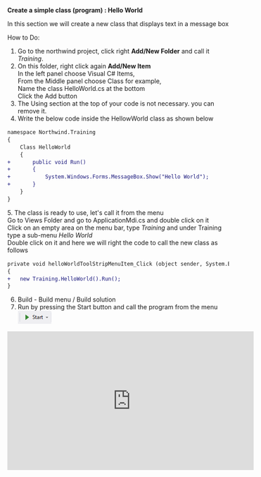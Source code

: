 ﻿**Create a simple class (program) : Hello World**

In this section we will create a new class that displays text in a message box

How to Do:  

1. Go to the northwind project, click right **Add/New Folder** and call it *Training*.
2. On this folder, right click again **Add/New Item**  
    In the left panel choose  Visual C# Items,   
	From the Middle panel choose Class for example,  
	Name the class HelloWorld.cs at the bottom  
	Click the Add button  
3. The Using section at the top of your code is not necessary. you can remove it.  
4. Write the below code inside the HellowWorld class as shown below  
 
```diff
namespace Northwind.Training
{
	Class HelloWorld
	{
+       public void Run()
+       {
+           System.Windows.Forms.MessageBox.Show("Hello World");
+       }     
	}
}
```
[](:start="5") 
5. The class is ready to use, let's call it from the menu  
    Go to Views Folder and go to ApplicationMdi.cs and double click on it  
    Click on an empty area on the menu bar, type *Training* and under Training type a sub-menu *Hello World*  
    Double click on it and here we will right the code to call the new class as follows  
```diff
private void helloWorldToolStripMenuItem_Click (object sender, System.EventArgs e)
{
+   new Training.HelloWorld().Run();	
}
```
6. Build - Build menu / Build solution
7. Run by pressing the Start button and call the program from the menu ![start button](start_button.png)


<iframe width="560" height="315" src="https://www.youtube.com/embed/CNElgYn_zgA" frameborder="0" allowfullscreen></iframe>

